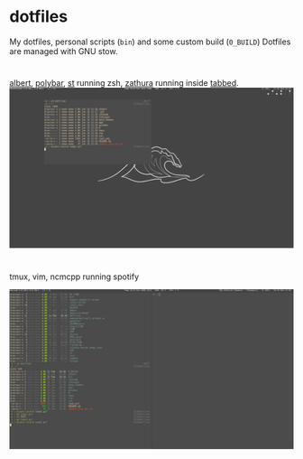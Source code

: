 # dotfiles
My dotfiles, personal scripts (`bin`) and some custom build (`0_BUILD`)
Dotfiles are managed with GNU stow.
#
[albert](https://github.com/albertlauncher/albert), [polybar](https://github.com/jaagr/polybar), [st](https://github.com/emanuelealiverti/st) running zsh, [zathura](https://pwmt.org/projects/zathura/) running inside [tabbed](https://github.com/emanuelealiverti/tabbed).
![](look.gif)
#
tmux, vim, ncmcpp running spotify

![](look2.gif)
